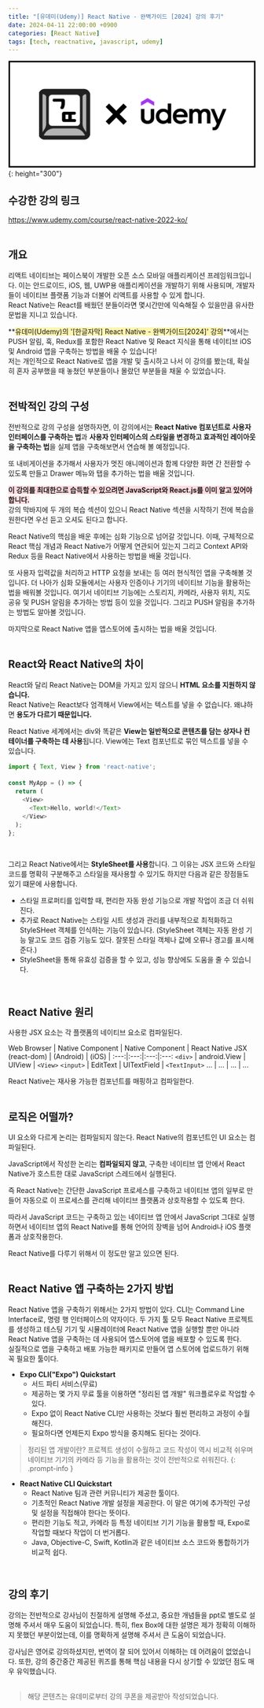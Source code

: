 ```yaml
---
title: "[유데미(Udemy)] React Native - 완벽가이드 [2024] 강의 후기"
date: 2024-04-11 22:00:00 +0900
categories: [React Native]
tags: [tech, reactnative, javascript, udemy]
---
```


![udemy-image](../../assets/img/posts/tech/udemy-image.png){: height="300"} 

## **수강한 강의 링크**
<https://www.udemy.com/course/react-native-2022-ko/>  
<br>

## **개요**
리액트 네이티브는 페이스북이 개발한 오픈 소스 모바일 애플리케이션 프레임워크입니다. 이는 안드로이드, iOS, 웹, UWP용 애플리케이션을 개발하기 위해 사용되며, 개발자들이 네이티브 플랫폼 기능과 더불어 리액트를 사용할 수 있게 합니다.  
React Native는 React를 배웠던 분들이라면 몇시간만에 익숙해질 수 있을만큼 유사한 문법을 지니고 있습니다.  

**<span style="background-color: #fff5b1;">유데미(Udemy)의 '[한글자막] React Native - 완벽가이드[2024]' 강의</span>**에서는 PUSH 알림, 훅, Redux를 포함한 React Native 및 React 지식을 통해 네이티브 iOS 및 Android 앱을 구축하는 방법을 배울 수 있습니다!  
저는 개인적으로 React Native로 앱을 개발 및 출시하고 나서 이 강의를 봤는데, 확실히 혼자 공부했을 때 놓쳤던 부분들이나 몰랐던 부분들을 채울 수 있었습니다.  
<br>

## **전박적인 강의 구성**

전반적으로 강의 구성을 설명하자면, 이 강의에서는 **React Native 컴포넌트로 사용자 인터페이스를 구축하는 법**과 **사용자 인터페이스의 스타일을 변경하고 효과적인 레이아웃을 구축하는 법**을 실제 앱을 구축해보면서 연습해 볼 예정입니다.  

또 내비게이션을 추가해서 사용자가 멋진 애니메이션과 함께 다양한 화면 간 전환할 수 있도록 만들고 Drawer 메뉴와 탭을 추가하는 법을 배울 것입니다.  

**<span style="background-color: #ffdce0;">이 강의를 최대한으로 습득할 수 있으려면 JavaScript와 React.js를 이미 알고 있어야 합니다.</span>**  
강의 막바지에 두 개의 복습 섹션이 있으니 React Native 섹션을 시작하기 전에 복습을 원한다면 우선 듣고 오셔도 된다고 합니다.  

React Native의 핵심을 배운 후에는 심화 기능으로 넘어갈 것입니다. 이때, 구체적으로 React 핵심 개념과 React Native가 어떻게 연관되어 있는지 그리고 Context API와 Redux 등을 React Native에서 사용하는 방법을 배울 것입니다.  

또 사용자 입력값을 처리하고 HTTP 요청을 보내는 등 여러 현식적인 앱을 구축해볼 것입니다. 더 나아가 심화 모듈에서는 사용자 인증이나 기기의 네이티브 기능을 활용하는 법을 배워볼 것입니다. 여기서 네이티브 기능에는 스토리지, 카메라, 사용자 위치, 지도 공유 및 PUSH 알림을 추가하는 방법 등이 있을 것입니다. 그리고 PUSH 알림을 추가하는 방법도 알아볼 것입니다.  

마지막으로 React Native 앱을 앱스토어에 출시하는 법을 배울 것입니다.  
<br>

## **React와 React Native의 차이**
React와 달리 React Native는 DOM을 가지고 있지 않으니 **HTML 요소를 지원하지 않습니다.**  
React Native는 React보다 엄격해서 View에서는 텍스트를 넣을 수 없습니다. 왜냐하면 **용도가 다르기 때문입니다.**  

React Native 세계에서는 div와 똑같은 **View는 일반적으로 콘텐츠를 담는 상자나 컨테이너를 구축하는 데 사용**됩니다. View에는 Text 컴포넌트로 묶인 텍스트를 넣을 수 있습니다.
```javascript
import { Text, View } from 'react-native';

const MyApp = () => {
  return (
    <View>
      <Text>Hello, world!</Text>
    </View>
  );
};
```

<br>

그리고 React Native에서는 **StyleSheet를 사용**합니다. 그 이유는 JSX 코드와 스타일 코드를 명확히 구분해주고 스타일을 재사용할 수 있기도 하지만 다음과 같은 장점들도 있기 떄문에 사용합니다.

- 스타일 프로퍼티를 입력할 때, 편리한 자동 완성 기능으로 개발 작업이 조금 더 쉬워진다.
- 추가로 React Native는 스타일 시트 생성과 관리를 내부적으로 최적화하고 StyleSHeet 객체를 인식하는 기능이 있습니다.
(StyleSheet 객체는 자동 완성 기능 말고도 코드 검증 기능도 있다. 잘못된 스타일 객체나 값에 오류나 경고를 표시해준다.)
- StyleSheet을 통해 유효성 검증을 할 수 있고, 성능 향상에도 도움을 줄 수 있습니다.

<br>

## **React Native 원리**
사용한 JSX 요소는 각 플랫폼의 네이티브 요소로 컴파일된다.

Web Browser | Native Component | Native Component | React Native JSX
(react-dom) | (Android) | (iOS) | 
:---:|:---:|:---:|:---:
`<div>` | android.View | UIView | `<View>`
`<input>` | EditText | UITextField | `<TextInput>`
... | ... | ... | ...

React Native는 재사용 가능한 컴포넌트를 매핑하고 컴파일한다.  
<br>

## **로직은 어떨까?**
UI 요소와 다르게 논리는 컴파일되지 않는다. React Native의 컴포넌트인 UI 요소는 컴파일된다.  

JavaScript에서 작성한 논리는 **컴파일되지 않고**, 구축한 네이티브 앱 안에서 React Native가 호스트한 대로 JavaScript 스레드에서 실행된다.

즉 React Native는 간단한 JavaScript 프로세스를 구축하고 네이티브 앱의 일부로 만들어 자동으로 이 프로세스를 관리해 네이티브 플랫폼과 상호작용할 수 있도록 한다.  

따라서 JavaScript 코드는 구축하고 있는 네이티브 앱 안에서 JavaScript 그대로 실행하면서 네이티브 앱의 React Native를 통해 언어의 장벽을 넘어 Android나 iOS 플랫폼과 상호작용한다.  

React Native를 다루기 위해서 이 정도만 알고 있으면 된다.  
<br>

## **React Native 앱 구축하는 2가지 방법**

React Native 앱을 구축하기 위해서는 2가지 방법이 있다.
CLI는 Command Line Interface로, 명령 행 인터페이스의 약자이다. 두 가지 툴 모두 React Native 프로젝트를 생성하고 테스팅 기기 및 시뮬레이터에 React Native 앱을 실행할 뿐만 아니라 React Native 앱을 구축하는 데 사용되어 앱스토어에 앱을 배포할 수 있도록 한다.  
실질적으로 앱을 구축하고 배포 가능한 패키지로 만들어 앱 스토어에 업로드하기 위해 꼭 필요한 툴이다.  

- **Expo CLI("Expo") Quickstart**
  - 서드 파티 서비스(무료)
  - 제공하는 몇 가지 무료 툴을 이용하면 "정리된 앱 개발" 워크플로우로 작업할 수 있다.
  - Expo 없이 React Native CLI만 사용하는 것보다 훨씬 편리하고 과정이 수월해진다.
  - 필요하다면 언제든지 Expo 방식을 중지해도 된다는 것이다. 

> 정리된 앱 개발이란?
> 프로젝트 생성이 수월하고 코드 작성이 역시 비교적 쉬우며 네이티브 기기의 카메라 등 기능을 활용하는 것이 전반적으로 쉬워진다.
{: .prompt-info }

- **React Native CLI Quickstart**
  - React Native 팀과 관련 커뮤니티가 제공한 툴이다. 
  - 기초적인 React Native 개발 설정을 제공한다. 이 말은 여기에 추가적인 구성 및 설정을 직접해야 한다는 뜻이다. 
  - 편리한 기능도 적고, 카메라 등 특정 네이티브 기기 기능을 활용할 때, Expo로 작업할 때보다 작업이 더 번거롭다. 
  - Java, Objective-C, Swift, Kotlin과 같은 네이티브 소스 코드와 통합하기가 비교적 쉽다.
  
<br>

## **강의 후기**
강의는 전반적으로 강사님이 친절하게 설명해 주셨고, 중요한 개념들을 ppt로 별도로 설명해 주셔서 매우 도움이 되었습니다. 특히, flex Box에 대한 설명은 제가 정확히 이해하지 못했던 부분이었는데, 이를 명확하게 설명해 주셔서 큰 도움이 되었습니다.  

강사님은 영어로 강의하셨지만, 번역이 잘 되어 있어서 이해하는 데 어려움이 없었습니다. 또한, 강의 중간중간 제공된 퀴즈를 통해 핵심 내용을 다시 상기할 수 있었던 점도 매우 유익했습니다.  
<br>

> 해당 콘텐츠는 유데미로부터 강의 쿠폰을 제공받아 작성되었습니다.

